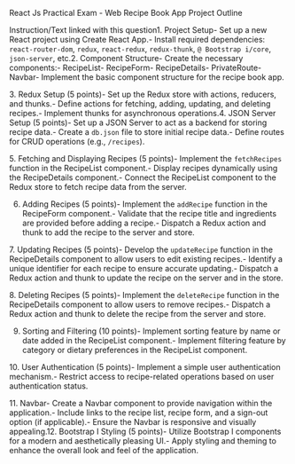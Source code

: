 React Js Practical Exam - Web
​Recipe Book App Project Outline

Instruction/Text linked with this question​1. Project Setup- Set up a new React project using Create React App.- Install required dependencies: `react-router-dom`, `redux`, `react-redux`, `redux-thunk`, `@ Bootstrap i/core`, `json-server`, etc.​2. Component Structure- Create the necessary components:- RecipeList- RecipeForm- RecipeDetails- PrivateRoute- Navbar- Implement the basic component structure for the recipe book app.

​3. Redux Setup (5 points)- Set up the Redux store with actions, reducers, and thunks.- Define actions for fetching, adding, updating, and deleting recipes.- Implement thunks for asynchronous operations.4. JSON Server Setup (5 points)- Set up a JSON Server to act as a backend for storing recipe data.- Create a `db.json` file to store initial recipe data.- Define routes for CRUD operations (e.g., `/recipes`).

​5. Fetching and Displaying Recipes (5 points)- Implement the `fetchRecipes` function in the RecipeList component.- Display recipes dynamically using the RecipeDetails component.- Connect the RecipeList component to the Redux store to fetch recipe data from the server.

6. Adding Recipes (5 points)- Implement the `addRecipe` function in the RecipeForm component.- Validate that the recipe title and ingredients are provided before adding a recipe.- Dispatch a Redux action and thunk to add the recipe to the server and store.

​7. Updating Recipes (5 points)- Develop the `updateRecipe` function in the RecipeDetails component to allow users to edit existing recipes.- Identify a unique identifier for each recipe to ensure accurate updating.- Dispatch a Redux action and thunk to update the recipe on the server and in the store.

​8. Deleting Recipes (5 points)- Implement the `deleteRecipe` function in the RecipeDetails component to allow users to remove recipes.- Dispatch a Redux action and thunk to delete the recipe from the server and store.

9. Sorting and Filtering (10 points)- Implement sorting feature by name or date added in the RecipeList component.- Implement filtering feature by category or dietary preferences in the RecipeList component.

​10. User Authentication (5 points)- Implement a simple user authentication mechanism.- Restrict access to recipe-related operations based on user authentication status.

​11. Navbar- Create a Navbar component to provide navigation within the application.- Include links to the recipe list, recipe form, and a sign-out option (if applicable).- Ensure the Navbar is responsive and visually appealing.12. Bootstrap I Styling (5 points)- Utilize Bootstrap I components for a modern and aesthetically pleasing UI.- Apply styling and theming to enhance the overall look and feel of the application.
